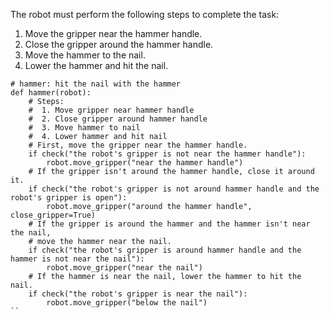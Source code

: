

The robot must perform the following steps to complete the task:

1. Move the gripper near the hammer handle.
2. Close the gripper around the hammer handle.
3. Move the hammer to the nail.
4. Lower the hammer and hit the nail.

```
# hammer: hit the nail with the hammer
def hammer(robot):
    # Steps:
    #  1. Move gripper near hammer handle
    #  2. Close gripper around hammer handle
    #  3. Move hammer to nail
    #  4. Lower hammer and hit nail
    # First, move the gripper near the hammer handle.
    if check("the robot's gripper is not near the hammer handle"):
        robot.move_gripper("near the hammer handle")
    # If the gripper isn't around the hammer handle, close it around it.
    if check("the robot's gripper is not around hammer handle and the robot's gripper is open"):
        robot.move_gripper("around the hammer handle", close_gripper=True)
    # If the gripper is around the hammer and the hammer isn't near the nail,
    # move the hammer near the nail.
    if check("the robot's gripper is around hammer handle and the hammer is not near the nail"):
        robot.move_gripper("near the nail")
    # If the hammer is near the nail, lower the hammer to hit the nail.
    if check("the robot's gripper is near the nail"):
        robot.move_gripper("below the nail")
``